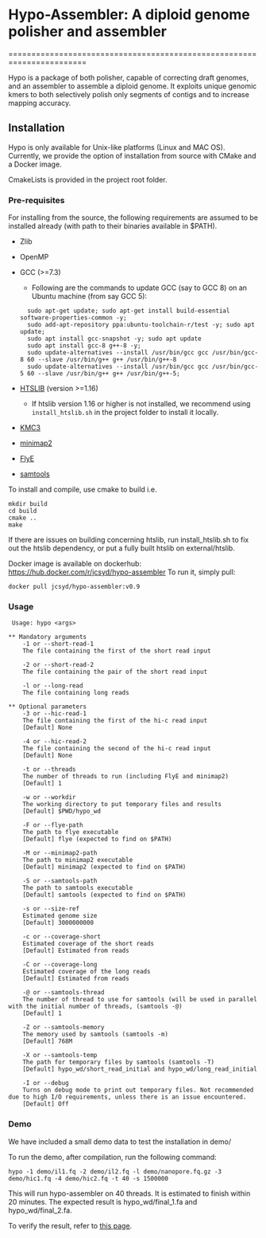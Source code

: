 # Hypo-Assembler: A diploid genome polisher and assembler
=======================================================================

Hypo is a package of both polisher, capable of correcting draft genomes, and an assembler to assemble a diploid genome. It exploits unique genomic kmers to both selectively polish only segments of contigs and to increase mapping accuracy.

## Installation
Hypo is only available for Unix-like platforms (Linux and MAC OS). Currently, we provide the option of installation from source with CMake and a Docker image.

CmakeLists is provided in the project root folder. 

### Pre-requisites
For installing from the source, the following requirements are assumed to be installed already (with path to their binaries available in $PATH).
- Zlib
- OpenMP
- GCC (>=7.3)
  * Following are the commands to update GCC (say to GCC 8) on an Ubuntu machine (from say GCC 5):
  ```console
    sudo apt-get update; sudo apt-get install build-essential software-properties-common -y;
    sudo add-apt-repository ppa:ubuntu-toolchain-r/test -y; sudo apt update; 
    sudo apt install gcc-snapshot -y; sudo apt update
    sudo apt install gcc-8 g++-8 -y; 
    sudo update-alternatives --install /usr/bin/gcc gcc /usr/bin/gcc-8 60 --slave /usr/bin/g++ g++ /usr/bin/g++-8
    sudo update-alternatives --install /usr/bin/gcc gcc /usr/bin/gcc-5 60 --slave /usr/bin/g++ g++ /usr/bin/g++-5;
  ```
- [HTSLIB](https://github.com/samtools/htslib) (version >=1.16)
  + If htslib version 1.16 or higher is not installed, we recommend using `install_htslib.sh` in the project folder to install it locally.

- [KMC3](https://github.com/refresh-bio/KMC)
- [minimap2](https://github.com/lh3/minimap2)
- [FlyE](https://github.com/fenderglass/Flye)
- [samtools](https://github.com/samtools/samtools)


To install and compile, use cmake to build i.e.

```
mkdir build
cd build
cmake ..
make
```

If there are issues on building concerning htslib, run install_htslib.sh to fix out the htslib dependency, or put a fully built htslib on external/htslib.

Docker image is available on dockerhub: https://hub.docker.com/r/jcsyd/hypo-assembler
To run it, simply pull:
```
docker pull jcsyd/hypo-assembler:v0.9
```

### Usage

```console
 Usage: hypo <args>

** Mandatory arguments
    -1 or --short-read-1
    The file containing the first of the short read input
    
    -2 or --short-read-2
    The file containing the pair of the short read input
    
    -l or --long-read
    The file containing long reads

** Optional parameters
    -3 or --hic-read-1
    The file containing the first of the hi-c read input
    [Default] None
    
    -4 or --hic-read-2
    The file containing the second of the hi-c read input
    [Default] None
    
    -t or --threads
    The number of threads to run (including FlyE and minimap2)
    [Default] 1
    
    -w or --workdir
    The working directory to put temporary files and results
    [Default] $PWD/hypo_wd
    
    -F or --flye-path
    The path to flye executable
    [Default] flye (expected to find on $PATH)
    
    -M or --minimap2-path
    The path to minimap2 executable
    [Default] minimap2 (expected to find on $PATH)
    
    -S or --samtools-path
    The path to samtools executable
    [Default] samtools (expected to find on $PATH)
    
    -s or --size-ref
    Estimated genome size
    [Default] 3000000000
    
    -c or --coverage-short
    Estimated coverage of the short reads
    [Default] Estimated from reads
    
    -C or --coverage-long
    Estimated coverage of the long reads
    [Default] Estimated from reads
    
    -@ or --samtools-thread
    The number of thread to use for samtools (will be used in parallel with the initial number of threads, (samtools -@)
    [Default] 1
    
    -Z or --samtools-memory
    The memory used by samtools (samtools -m)
    [Default] 768M
    
    -X or --samtools-temp
    The path for temporary files by samtools (samtools -T)
    [Default] hypo_wd/short_read_initial and hypo_wd/long_read_initial
    
    -I or --debug
    Turns on debug mode to print out temporary files. Not recommended due to high I/O requirements, unless there is an issue encountered.
    [Default] Off
```

### Demo

We have included a small demo data to test the installation in demo/

To run the demo, after compilation, run the following command:

```
hypo -1 demo/il1.fq -2 demo/il2.fq -l demo/nanopore.fq.gz -3 demo/hic1.fq -4 demo/hic2.fq -t 40 -s 1500000
```

This will run hypo-assembler on 40 threads. It is estimated to finish within 20 minutes.
The expected result is hypo_wd/final_1.fa and hypo_wd/final_2.fa.

To verify the result, refer to [this page](https://github.com/kensung-lab/hypo-assembler/tree/main/eval).
